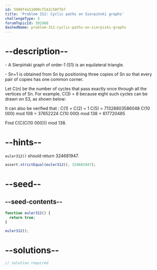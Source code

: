 ```yaml
---
id: 5900f4a51000cf542c50ffb7
title: 'Problem 312: Cyclic paths on Sierpiński graphs'
challengeType: 5
forumTopicId: 301968
dashedName: problem-312-cyclic-paths-on-sierpiski-graphs
---
```


# --description--

\- A Sierpiński graph of order-1 (S1) is an equilateral triangle.

\- Sn+1 is obtained from Sn by positioning three copies of Sn so that every pair of copies has one common corner.

Let C(n) be the number of cycles that pass exactly once through all the vertices of Sn. For example, C(3) = 8 because eight such cycles can be drawn on S3, as shown below:

It can also be verified that : C(1) = C(2) = 1 C(5) = 71328803586048 C(10 000) mod 108 = 37652224 C(10 000) mod 138 = 617720485

Find C(C(C(10 000))) mod 138.

# --hints--

`euler312()` should return 324681947.

```js
assert.strictEqual(euler312(), 324681947);
```

# --seed--

## --seed-contents--

```js
function euler312() {
  return true;
}

euler312();
```

# --solutions--

```js
// solution required
```
